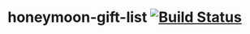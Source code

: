 # honeymoon-gift-list [![Build Status](https://travis-ci.org/InsidersByte/honeymoon-gift-list.svg)](https://travis-ci.org/InsidersByte/honeymoon-gift-list)

